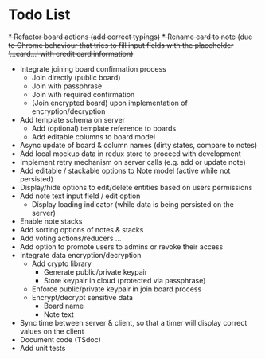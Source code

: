 # Todo List

~~* Refactor board actions (add correct typings)~~
~~* Rename card to note (due to Chrome behaviour that tries to fill input fields with the placeholder '...card...' with
  credit card information)~~
* Integrate joining board confirmation process
    * Join directly (public board)
    * Join with passphrase
    * Join with required confirmation
    * (Join encrypted board) upon implementation of encryption/decryption
* Add template schema on server
    * Add (optional) template reference to boards
    * Add editable columns to board model
* Async update of board & column names (dirty states, compare to notes)
* Add local mockup data in redux store to proceed with development
* Implement retry mechanism on server calls (e.g. add or update note)
* Add editable / stackable options to Note model (active while not persisted)
* Display/hide options to edit/delete entities based on users permissions
* Add note text input field / edit option
    * Display loading indicator (while data is being persisted on the server)
* Enable note stacks
* Add sorting options of notes & stacks
* Add voting actions/reducers ...
* Add option to promote users to admins or revoke their access
* Integrate data encryption/decryption
    * Add crypto library
        * Generate public/private keypair
        * Store keypair in cloud (protected via passphrase)
    * Enforce public/private keypair in join board process
    * Encrypt/decrypt sensitive data
        * Board name
        * Note text
* Sync time between server & client, so that a timer will display correct
  values on the client
* Document code (TSdoc)
* Add unit tests

    
